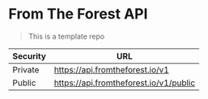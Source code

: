 # From The Forest API

> This is a template repo

| Security | URL |
|----------|-----|
| Private | https://api.fromtheforest.io/v1 |
| Public | https://api.fromtheforest.io/v1/public |
